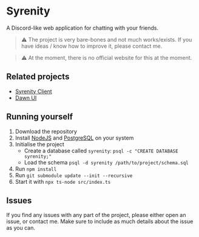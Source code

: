 # Syrenity

A Discord-like web application for chatting with your friends.

> :warning: The project is very bare-bones and not much works/exists. If you have ideas / know how to improve it, please contact me.

> :warning: At the moment, there is no official website for this at the moment.

## Related projects

- [Syrenity Client](https://github.com/itevie/syrenity-api-client)
- [Dawn UI](https://github.com/itevie/dawn-ui)

## Running yourself

1. Download the repository
2. Install [NodeJS](https://nodejs.org/en) and [PostgreSQL](https://www.postgresql.org/) on your system
3. Initialise the project
    - Create a database called `syrenity`: `psql -c "CREATE DATABASE syrenity;"`
    - Load the schema `psql -d syrenity /path/to/project/schema.sql`
4. Run `npm install`
5. Run `git submodule update --init --recursive`
6. Start it with `npx ts-node src/index.ts`

## Issues

If you find any issues with any part of the project, please either open an issue, or contact me. Make sure to include as much details about the issue as you can.
